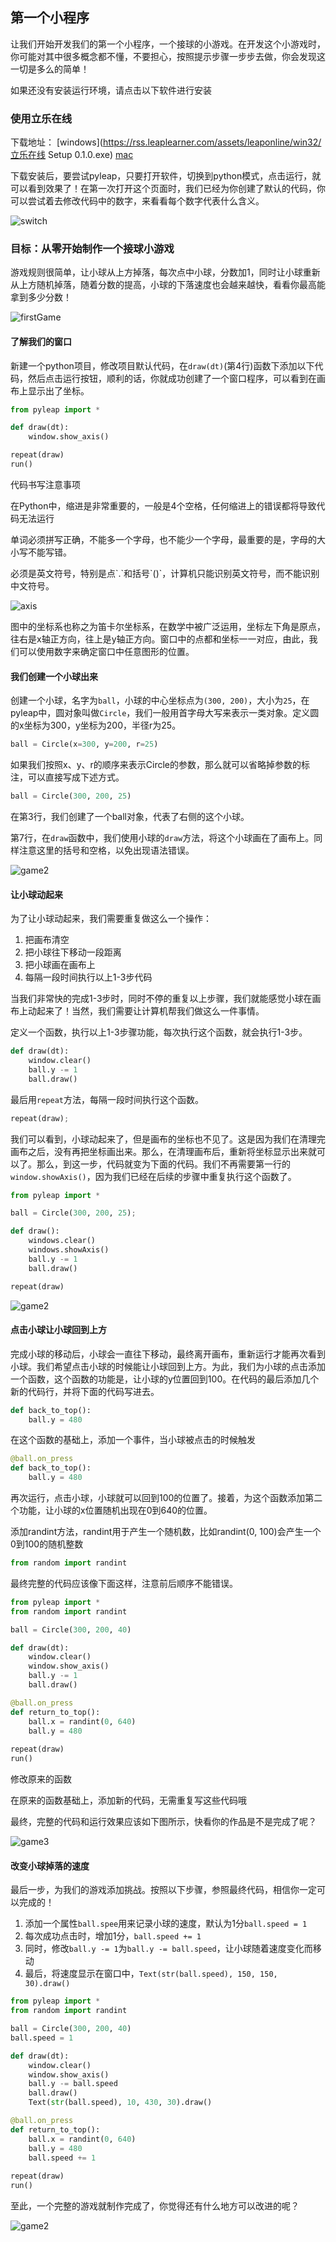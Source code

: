 ## 第一个小程序

让我们开始开发我们的第一个小程序，一个接球的小游戏。在开发这个小游戏时，你可能对其中很多概念都不懂，不要担心，按照提示步骤一步步去做，你会发现这一切是多么的简单！

如果还没有安装运行环境，请点击以下软件进行安装

### 使用立乐在线

下载地址： [windows](https://rss.leaplearner.com/assets/leaponline/win32/立乐在线 Setup 0.1.0.exe) [mac](https://rss.leaplearner.com/assets/leaponline/win32/立乐在线-0.1.0.dmg)

下载安装后，要尝试pyleap，只要打开软件，切换到python模式，点击运行，就可以看到效果了！在第一次打开这个页面时，我们已经为你创建了默认的代码，你可以尝试着去修改代码中的数字，来看看每个数字代表什么含义。

![switch](../images/introduction/turnToPython.gif)

### 目标：从零开始制作一个接球小游戏

游戏规则很简单，让小球从上方掉落，每次点中小球，分数加1，同时让小球重新从上方随机掉落，随着分数的提高，小球的下落速度也会越来越快，看看你最高能拿到多少分数！

![firstGame](../images/introduction/firstGame.gif)

#### 了解我们的窗口

新建一个python项目，修改项目默认代码，在`draw(dt)`(第4行)函数下添加以下代码，然后点击运行按钮，顺利的话，你就成功创建了一个窗口程序，可以看到在画布上显示出了坐标。

```python
from pyleap import * 

def draw(dt):
    window.show_axis()

repeat(draw)
run()
```

<div class="admonition error ">
	<p class="first admonition-title">代码书写注意事项</p>


<p>在Python中，缩进是非常重要的，一般是4个空格，任何缩进上的错误都将导致代码无法运行</p>

<p>单词必须拼写正确，不能多一个字母，也不能少一个字母，最重要的是，字母的大小写不能写错。</p>

<p class="last">必须是英文符号，特别是点`.`和括号`()`，计算机只能识别英文符号，而不能识别中文符号。</p>

</div>

![axis](../images/introduction/axis.png)

图中的坐标系也称之为笛卡尔坐标系，在数学中被广泛运用，坐标左下角是原点，往右是x轴正方向，往上是y轴正方向。窗口中的点都和坐标一一对应，由此，我们可以使用数字来确定窗口中任意图形的位置。

#### 我们创建一个小球出来

创建一个小球，名字为`ball`，小球的中心坐标点为`(300, 200)`，大小为`25`，在pyleap中，圆对象叫做`Circle`，我们一般用首字母大写来表示一类对象。定义圆的x坐标为300，y坐标为200，半径r为25。

```python
ball = Circle(x=300, y=200, r=25)
```

如果我们按照x、y、r的顺序来表示Circle的参数，那么就可以省略掉参数的标注，可以直接写成下述方式。

```python
ball = Circle(300, 200, 25)
```

在第3行，我们创建了一个ball对象，代表了右侧的这个小球。

第7行，在`draw`函数中，我们使用小球的`draw`方法，将这个小球画在了画布上。同样注意这里的括号和空格，以免出现语法错误。

![game2](../images/introduction/game2.png)

#### 让小球动起来

为了让小球动起来，我们需要重复做这么一个操作：

1. 把画布清空
2. 把小球往下移动一段距离
3. 把小球画在画布上
4. 每隔一段时间执行以上1-3步代码

当我们非常快的完成1-3步时，同时不停的重复以上步骤，我们就能感觉小球在画布上动起来了！当然，我们需要让计算机帮我们做这么一件事情。



定义一个函数，执行以上1-3步骤功能，每次执行这个函数，就会执行1-3步。

```python
def draw(dt):
    window.clear()
    ball.y -= 1
    ball.draw()
```

最后用`repeat`方法，每隔一段时间执行这个函数。

```python
repeat(draw);
```

我们可以看到，小球动起来了，但是画布的坐标也不见了。这是因为我们在清理完画布之后，没有再把坐标画出来。那么，在清理画布后，重新将坐标显示出来就可以了。那么，到这一步，代码就变为下面的代码。我们不再需要第一行的`window.showAxis()`，因为我们已经在后续的步骤中重复执行这个函数了。

```python
from pyleap import *

ball = Circle(300, 200, 25);

def draw():
    windows.clear()
    windows.showAxis()
    ball.y -= 1
    ball.draw()

repeat(draw)
```

![game2](../images/introduction/game2.gif)

#### 点击小球让小球回到上方

完成小球的移动后，小球会一直往下移动，最终离开画布，重新运行才能再次看到小球。我们希望点击小球的时候能让小球回到上方。为此，我们为小球的点击添加一个函数，这个函数的功能是，让小球的y位置回到100。在代码的最后添加几个新的代码行，并将下面的代码写进去。

```python
def back_to_top():
    ball.y = 480
```

在这个函数的基础上，添加一个事件，当小球被点击的时候触发

```python
@ball.on_press
def back_to_top():
    ball.y = 480
```

再次运行，点击小球，小球就可以回到100的位置了。接着，为这个函数添加第二个功能，让小球的x位置随机出现在0到640的位置。

添加randint方法，randint用于产生一个随机数，比如randint(0, 100)会产生一个0到100的随机整数

```python
from random import randint
```

最终完整的代码应该像下面这样，注意前后顺序不能错误。

```python
from pyleap import * 
from random import randint

ball = Circle(300, 200, 40)

def draw(dt):
    window.clear()
    window.show_axis()
    ball.y -= 1
    ball.draw()

@ball.on_press
def return_to_top():
    ball.x = randint(0, 640)
    ball.y = 480
    
repeat(draw)
run()
```

<div class="admonition tip ">
<p class="first admonition-title">修改原来的函数</p>

<p>在原来的函数基础上，添加新的代码，无需重复写这些代码哦</p>

</div>

最终，完整的代码和运行效果应该如下图所示，快看你的作品是不是完成了呢？

![game3](../images/introduction/game3.gif)

#### 改变小球掉落的速度

最后一步，为我们的游戏添加挑战。按照以下步骤，参照最终代码，相信你一定可以完成的！

1. 添加一个属性`ball.spee`用来记录小球的速度，默认为1分`ball.speed = 1`
2. 每次成功点击时，增加1分，`ball.speed += 1`
3. 同时，修改`ball.y -= 1`为`ball.y -= ball.speed`，让小球随着速度变化而移动
4. 最后，将速度显示在窗口中，`Text(str(ball.speed), 150, 150, 30).draw()`

```python
from pyleap import * 
from random import randint

ball = Circle(300, 200, 40)
ball.speed = 1

def draw(dt):
    window.clear()
    window.show_axis()
    ball.y -= ball.speed
    ball.draw()
    Text(str(ball.speed), 10, 430, 30).draw()

@ball.on_press
def return_to_top():
    ball.x = randint(0, 640)
    ball.y = 480
    ball.speed += 1
    
repeat(draw)
run()
```

至此，一个完整的游戏就制作完成了，你觉得还有什么地方可以改进的呢？

![game2](../images/introduction/game4.gif)